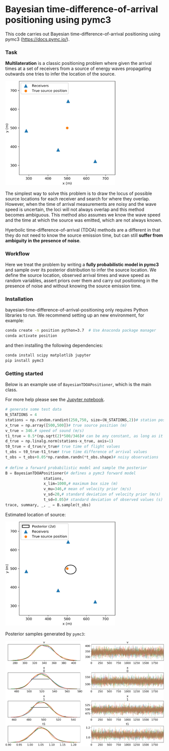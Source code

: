 # Bayesian time-difference-of-arrival positioning using pymc3

This code carries out Bayesian time-difference-of-arrival positioning using pymc3 (https://docs.pymc.io/).

### Task

**Multilateration** is a classic positioning problem where given the arrival times at a set of receivers from a source of energy waves propagating outwards one tries to infer the location of the source.

<img src="figures/bayes_positioner_data.jpg" width="350"><!---include "" for proper github rendering-->

The simplest way to solve this problem is to draw the locus of possible source locations for each receiver and search for where they overlap. However, when the time of arrival measurements are noisy and the wave speed is uncertain, the loci will not always overlap and this method becomes ambiguous. This method also assumes we know the wave speed and the time at which the source was emitted, which are not always known. 

Hyerbolic time-difference-of-arrival (TDOA) methods are a different in that they do not need to know the source emission time, but can still **suffer from ambiguity in the presence of noise**.

### Workflow

Here we treat the problem by writing a **fully probabilistic model in pymc3** and sample over its posterior distribution to infer the source location. We define the source location, observed arrival times and wave speed as random variables, assert priors over them and carry out positioning in the presence of noise and without knowing the source emission time.

### Installation

bayesian-time-difference-of-arrival-positioning only requires Python libraries to run. We recommend setting up an new environment, for example:
```bash
conda create -n position python=3.7  # Use Anaconda package manager
conda activate position
```
and then installing the following dependencies:
```bash
conda install scipy matplotlib jupyter
pip install pymc3
```

### Getting started

Below is an example use of `BayesianTDOAPositioner`, which is the main class.

For more help please see the [Jupyter notebook](https://github.com/benmoseley/bayesian-time-difference-of-arrival-positioning/blob/master/Bayesian%20time-difference-of-arrival%20positioning%20with%20pymc3.ipynb).

```python
# generate some test data
N_STATIONS = 4
stations = np.random.randint(250,750, size=(N_STATIONS,2))# station positions (m)
x_true = np.array([500,500])# true source position (m)
v_true = 346.# speed of sound (m/s)
t1_true = 0.5*(np.sqrt(2)*500/346)# can be any constant, as long as it is within the uniform distribution prior on t1
d_true = np.linalg.norm(stations-x_true, axis=1)
t0_true = d_true/v_true# true time of flight values
t_obs = t0_true-t1_true# true time difference of arrival values
t_obs = t_obs+0.05*np.random.randn(*t_obs.shape)# noisy observations

# define a forward probabilistic model and sample the posterior
B = BayesianTDOAPositioner(# defines a pymc3 forward model
                 stations,
                 x_lim=1000,# maximum box size (m)
                 v_mu=346,# mean of velocity prior (m/s)
                 v_sd=20,# standard deviation of velocity prior (m/s)
                 t_sd=0.05)# standard deviation of observed values (s)
trace, summary, _, _ = B.sample(t_obs)
```

Estimated location of source:

<img src="figures/bayes_positioner_result2.jpg" width="350"><!---include "" for proper github rendering-->

Posterior samples generated by `pymc3`:

<img src="figures/bayes_positioner_result1.jpg" width="650"><!---include "" for proper github rendering-->
